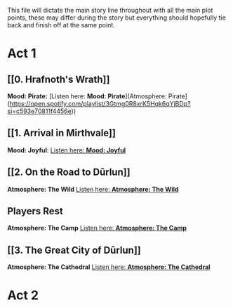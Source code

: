 This file will dictate the main story line throughout with all the main plot points, these may differ during the story but everything should hopefully tie back and finish off at the same point.

# Act 1

## [[0. Hrafnoth's Wrath]]
**Mood: Pirate:** [Listen here: **Mood: Pirate**](Atmosphere: Pirate](https://open.spotify.com/playlist/3Gtmg0R8xrK5Hqk6qYjBDp?si=c593e70811f4456e))
## [[1. Arrival in Mirthvale]]
**Mood: Joyful**: [Listen here: **Mood: Joyful**](https://open.spotify.com/user/bezoing/playlist/6KbY8nK4vdGO0zaSuoXEFr)
## [[2. On the Road to Dûrlun]]
**Atmosphere: The Wild** [Listen here: **Atmosphere: The Wild**](https://open.spotify.com/user/bezoing/playlist/5r2AkNQOITXRqVWqYj40QG)
## Players Rest
**Atmosphere: The Camp** [Listen here: **Atmosphere: The Camp**](https://open.spotify.com/playlist/3nNhKHeLppJl9x7NpGf0l7?si=742170548c0f4553)
## [[3. The Great City of Dûrlun]]
**Atmosphere: The Cathedral** [Listen here: **Atmosphere: The Cathedral**](https://open.spotify.com/user/bezoing/playlist/0IyMP3izyM2jbYgJLydB00)


# Act 2

